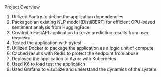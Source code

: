 Project Overview

1. Utilized Poetry to define the application dependencies
2. Packaged an existing NLP model (DistilBERT) for efficient CPU-based sentiment analysis from HuggingFace
3. Created a FastAPI application to serve prediction results from user requests
4. Tested the application with pytest
5. Utilized Docker to package the application as a logic unit of compute
6. Cached results with Redis to protect the endpoint from abuse
7. Deployed the application to Azure with Kubernetes
8. Used K6 to load test the application
9. Used Grafana to visualize and understand the dynamics of the system
